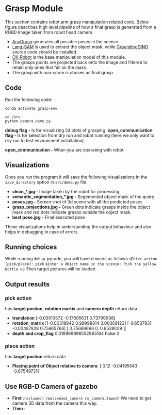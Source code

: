 # Grasp Module
This section contains robot arm grasp manipulation related code. Below figure describes high level pipeline of how a final grasp is generated from a RGBD Image taken from robot head camera.
* [AnyGrasp](https://arxiv.org/abs/2212.08333) generates all possible poses in the scence
* [Lang-SAM](https://github.com/luca-medeiros/lang-segment-anything) is used to extract the object mask, while [GroundingDINO](https://github.com/IDEA-Research/GroundingDINO) source code should be installed.
* [OK-Robot](https://github.com/ok-robot/ok-robot) is the base manipulation model of this module.
* The grasps points are projected back onto the image and filtered to retain only ones that fall on the mask.
* The grasp with max score is chosen as final grasp.


## Code
Run the following code:
```
conda activate grasp-env

cd /src
python camera_demo.py 
```
**debug flag -** Is for visualizing 3d plots of grasping.
**open_communication flag -** Is for selection from dry run and robot running (here we only want to dry run to test environment installation).

**open_communication -** When you are operating with robot

## Visualizations
Once you run the program it will save the following visualizations in the `save_directory` option in `src/demo.py` file
* **clean_*.jpg -** Image taken by the robot for processing
* **semantic_segmentation_*.jpg -** Segemented object mask of the query
* **poses.jpg -** Screen shot of 3d scene with all the predicted poses
* **grasp_projections.jpg -** Green dots indicate grasps inside the object mask and red dots indicate grasps outside the object mask.
* **best pose.jpg -** Final executed pose

These visualizations help in understanding the output behaviour and also helps in debugging in case of errors.

## Running choices
While running `debug.py`code, you will have choices as follows
`$Enter action [pick/place]: pick`
`$Enter a Object name in the scence: Pick the yellow bottle up`
Then target pictures will be loaded.


## Output results
### pick action 
has **target postion**, **rotation martix** and **camera depth** return data
* **translation**
[-0.03910572 -0.17605631  0.73799998]
* **rotation_matrix**
[[-0.00318942  0.99998814  0.00369123]
 [-0.6537931  -0.00487828  0.75665766]
 [ 0.75666666  0.          0.6538009 ]]
* **depth and crop_flag** 
0.019999999552965164 False 0

### place action 
has **target postion** return data
* **Placing point of Object relative to camera**: 
[ 0.12       -0.04195643 -0.67549731]


## Use RGB-D Camera of gazebo
* **First** :`roslaunch realsense2_camera rs_camera.launch`
We need to get camera 3D data from the camera this way.
* **Then** :
